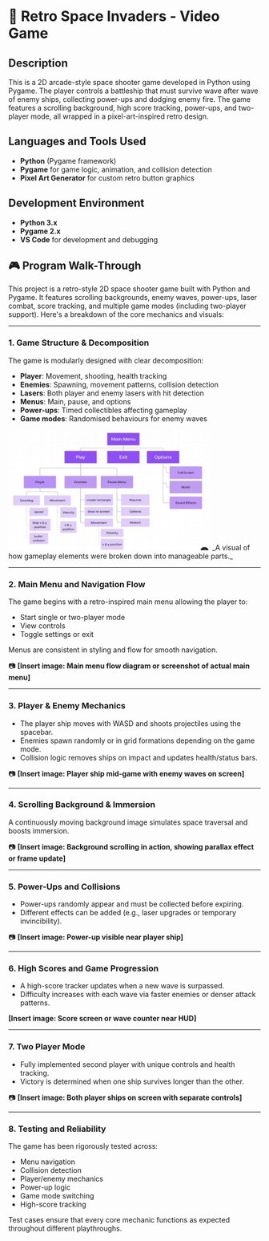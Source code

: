# 👾 Retro Space Invaders - Video Game




<h2>Description</h2>
This is a 2D arcade-style space shooter game developed in Python using Pygame. The player controls a battleship that must survive wave after wave of enemy ships, collecting power-ups and dodging enemy fire. The game features a scrolling background, high score tracking, power-ups, and two-player mode,  all wrapped in a pixel-art-inspired retro design.

<br />

<h2>Languages and Tools Used</h2>

- <b>Python</b> (Pygame framework)
- <b>Pygame</b> for game logic, animation, and collision detection
- <b>Pixel Art Generator</b> for custom retro button graphics

<h2>Development Environment</h2>

- <b>Python 3.x</b>
- <b>Pygame 2.x</b>
- <b>VS Code</b> for development and debugging

<h2>🎮 Program Walk-Through</h2>

This project is a retro-style 2D space shooter game built with Python and Pygame. It features scrolling backgrounds, enemy waves, power-ups, laser combat, score tracking, and multiple game modes (including two-player support). Here's a breakdown of the core mechanics and visuals:

---

### 1. Game Structure & Decomposition

The game is modularly designed with clear decomposition:
- **Player**: Movement, shooting, health tracking
- **Enemies**: Spawning, movement patterns, collision detection
- **Lasers**: Both player and enemy lasers with hit detection
- **Menus**: Main, pause, and options
- **Power-ups**: Timed collectibles affecting gameplay
- **Game modes**: Randomised behaviours for enemy waves


<img src="Screenshot 2025-07-16 160907.png" height="80%" width="80%" />
_A visual of how gameplay elements were broken down into manageable parts._

---

###  2. Main Menu and Navigation Flow

The game begins with a retro-inspired main menu allowing the player to:
- Start single or two-player mode
- View controls
- Toggle settings or exit

Menus are consistent in styling and flow for smooth navigation.

📷 **[Insert image: Main menu flow diagram or screenshot of actual main menu]**

---

###  3. Player & Enemy Mechanics

- The player ship moves with WASD and shoots projectiles using the spacebar.
- Enemies spawn randomly or in grid formations depending on the game mode.
- Collision logic removes ships on impact and updates health/status bars.

📷 **[Insert image: Player ship mid-game with enemy waves on screen]**

---

### 4. Scrolling Background & Immersion

A continuously moving background image simulates space traversal and boosts immersion.

📷 **[Insert image: Background scrolling in action, showing parallax effect or frame update]**

---

### 5. Power-Ups and Collisions

- Power-ups randomly appear and must be collected before expiring.
- Different effects can be added (e.g., laser upgrades or temporary invincibility).

📷 **[Insert image: Power-up visible near player ship]**

---

### 6. High Scores and Game Progression

- A high-score tracker updates when a new wave is surpassed.
- Difficulty increases with each wave via faster enemies or denser attack patterns.

 **[Insert image: Score screen or wave counter near HUD]**

---

### 7. Two Player Mode

- Fully implemented second player with unique controls and health tracking.
- Victory is determined when one ship survives longer than the other.

📷 **[Insert image: Both player ships on screen with separate controls]**

---

### 8. Testing and Reliability

The game has been rigorously tested across:
- Menu navigation
- Collision detection
- Player/enemy mechanics
- Power-up logic
- Game mode switching
- High-score tracking

Test cases ensure that every core mechanic functions as expected throughout different playthroughs.
